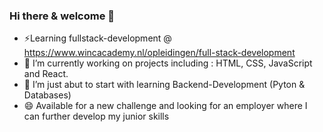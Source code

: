 ### Hi there & welcome 👋
- ⚡Learning fullstack-development @ https://www.wincacademy.nl/opleidingen/full-stack-development
- 🔭 I’m currently working on projects including : HTML, CSS, JavaScript and React. 
- 🌱 I’m just abut to start with learning Backend-Development (Pyton & Databases)
- 😄 Available for a new challenge and looking for an employer where I can further develop my junior skills




<!--
**schippersdennis/schippersdennis** is a ✨ _special_ ✨ repository because its `README.md` (this file) appears on your GitHub profile.

Here are some ideas to get you started:

- 🔭 I’m currently working on ...
-
- 👯 I’m looking to collaborate on ...
- 🤔 I’m looking for help with ...
- 💬 Ask me about ...
- 
-  Pronouns: ...
- ⚡ Fun fact: ...
-->
